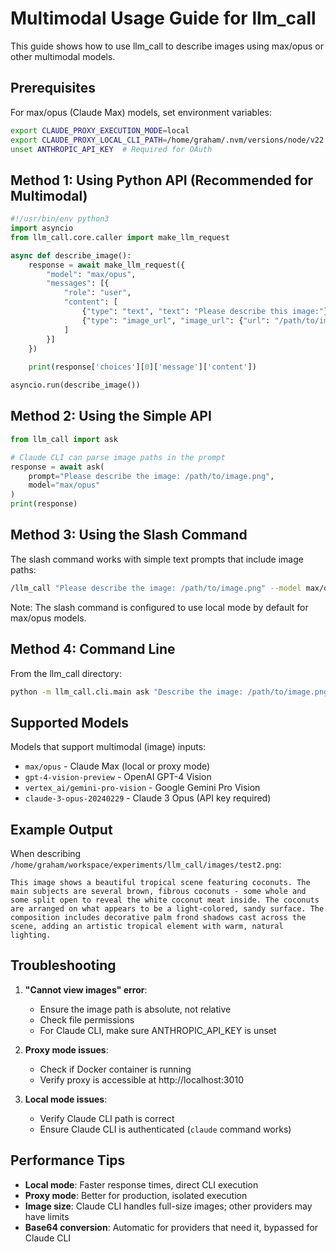 # Multimodal Usage Guide for llm_call

This guide shows how to use llm_call to describe images using max/opus or other multimodal models.

## Prerequisites

For max/opus (Claude Max) models, set environment variables:
```bash
export CLAUDE_PROXY_EXECUTION_MODE=local
export CLAUDE_PROXY_LOCAL_CLI_PATH=/home/graham/.nvm/versions/node/v22.15.0/bin/claude
unset ANTHROPIC_API_KEY  # Required for OAuth
```

## Method 1: Using Python API (Recommended for Multimodal)

```python
#!/usr/bin/env python3
import asyncio
from llm_call.core.caller import make_llm_request

async def describe_image():
    response = await make_llm_request({
        "model": "max/opus",
        "messages": [{
            "role": "user",
            "content": [
                {"type": "text", "text": "Please describe this image:"},
                {"type": "image_url", "image_url": {"url": "/path/to/image.png"}}
            ]
        }]
    })
    
    print(response['choices'][0]['message']['content'])

asyncio.run(describe_image())
```

## Method 2: Using the Simple API

```python
from llm_call import ask

# Claude CLI can parse image paths in the prompt
response = await ask(
    prompt="Please describe the image: /path/to/image.png",
    model="max/opus"
)
print(response)
```

## Method 3: Using the Slash Command

The slash command works with simple text prompts that include image paths:

```bash
/llm_call "Please describe the image: /path/to/image.png" --model max/opus
```

Note: The slash command is configured to use local mode by default for max/opus models.

## Method 4: Command Line

From the llm_call directory:

```bash
python -m llm_call.cli.main ask "Describe the image: /path/to/image.png" --model max/opus
```

## Supported Models

Models that support multimodal (image) inputs:
- `max/opus` - Claude Max (local or proxy mode)
- `gpt-4-vision-preview` - OpenAI GPT-4 Vision
- `vertex_ai/gemini-pro-vision` - Google Gemini Pro Vision
- `claude-3-opus-20240229` - Claude 3 Opus (API key required)

## Example Output

When describing `/home/graham/workspace/experiments/llm_call/images/test2.png`:

```
This image shows a beautiful tropical scene featuring coconuts. The main subjects are several brown, fibrous coconuts - some whole and some split open to reveal the white coconut meat inside. The coconuts are arranged on what appears to be a light-colored, sandy surface. The composition includes decorative palm frond shadows cast across the scene, adding an artistic tropical element with warm, natural lighting.
```

## Troubleshooting

1. **"Cannot view images" error**: 
   - Ensure the image path is absolute, not relative
   - Check file permissions
   - For Claude CLI, make sure ANTHROPIC_API_KEY is unset

2. **Proxy mode issues**:
   - Check if Docker container is running
   - Verify proxy is accessible at http://localhost:3010

3. **Local mode issues**:
   - Verify Claude CLI path is correct
   - Ensure Claude CLI is authenticated (`claude` command works)

## Performance Tips

- **Local mode**: Faster response times, direct CLI execution
- **Proxy mode**: Better for production, isolated execution
- **Image size**: Claude CLI handles full-size images; other providers may have limits
- **Base64 conversion**: Automatic for providers that need it, bypassed for Claude CLI